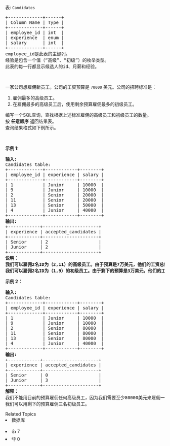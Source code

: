<p>表: <code>Candidates</code></p>

<pre>
+-------------+------+
| Column Name | Type |
+-------------+------+
| employee_id | int  |
| experience  | enum |
| salary      | int  |
+-------------+------+
employee_id是此表的主键列。
经验是包含一个值（“高级”、“初级”）的枚举类型。
此表的每一行都显示候选人的id、月薪和经验。</pre>

<p>&nbsp;</p>

<p>一家公司想雇佣新员工。公司的工资预算是 <code>70000</code> 美元。公司的招聘标准是：</p>

<ol> 
 <li>雇佣最多的高级员工。</li> 
 <li>在雇佣最多的高级员工后，使用剩余预算雇佣最多的初级员工。</li> 
</ol>

<p>编写一个SQL查询，查找根据上述标准雇佣的高级员工和初级员工的数量。<br /> 按 <strong>任意顺序</strong> 返回结果表。<br /> 查询结果格式如下例所示。</p>

<p>&nbsp;</p>

<p><strong>示例 1:</strong></p>

<pre>
<strong>输入:</strong> 
Candidates table:
+-------------+------------+--------+
| employee_id | experience | salary |
+-------------+------------+--------+
| 1           | Junior     | 10000  |
| 9           | Junior     | 10000  |
| 2           | Senior     | 20000  |
| 11          | Senior     | 20000  |
| 13          | Senior     | 50000  |
| 4           | Junior     | 40000  |
+-------------+------------+--------+
<strong>输出:</strong> 
+------------+---------------------+
| experience | accepted_candidates |
+------------+---------------------+
| Senior     | 2                   |
| Junior     | 2                   |
+------------+---------------------+
<strong>说明：
我们可以雇佣2名ID为（2,11）的高级员工。由于预算是7万美元，他们的工资总额是4万美元，我们还有3万美元，但他们不足以雇佣ID为13的高级员工。
我们可以雇佣2名ID为（1,9）的初级员工。由于剩下的预算是3万美元，他们的工资总额是2万美元，我们还有1万美元，但他们不足以雇佣ID为4的初级员工。
</strong></pre>

<strong>示例 2：</strong>

<pre>
<strong>输入:</strong> 
Candidates table:
+-------------+------------+--------+
| employee_id | experience | salary |
+-------------+------------+--------+
| 1           | Junior     | 10000  |
| 9           | Junior     | 10000  |
| 2           | Senior     | 80000  |
| 11          | Senior     | 80000  |
| 13          | Senior     | 80000  |
| 4           | Junior     | 40000  |
+-------------+------------+--------+
<strong>输出:</strong> 
+------------+---------------------+
| experience | accepted_candidates |
+------------+---------------------+
| Senior     | 0                   |
| Junior     | 3                   |
+------------+---------------------+
<strong>解释：
</strong>我们不能用目前的预算雇佣任何高级员工，因为我们需要至少80000美元来雇佣一名高级员工。
我们可以用剩下的预算雇佣三名初级员工。</pre>

<div><div>Related Topics</div><div><li>数据库</li></div></div><br><div><li>👍 7</li><li>👎 0</li></div>